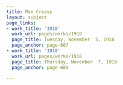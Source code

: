 ```yaml
---
title: Max Creasy
layout: subject
page_links:
- work_title: '1918'
  work_url: pages/works/1918
  page_title: Tuesday, November  5, 1918
  page_anchor: page-687
- work_title: '1918'
  work_url: pages/works/1918
  page_title: Thursday, November  7, 1918
  page_anchor: page-689

---
```


